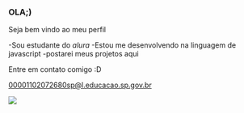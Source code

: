 ### OLA;)

Seja bem vindo ao meu perfil

-Sou estudante do *alura*
-Estou me desenvolvendo na linguagem de javascript
-postarei meus projetos aqui


Entre em contato comigo :D

00001102072680sp@l.educacao.sp.gov.br

![](https://encrypted-tbn3.gstatic.com/shopping?q=tbn:ANd9GcT6XNjZ8WBIXBP4BX_vJV3OT5-I6bVUTLSE1HukjVr2lgyktASdOIQiqgm9svN17eEDzpqGrXQKkw-M2kbnKPPEXLs2pxSZqTxsNLNcXRh1GuqOcC_qmkYRzg&usqp=CAE)
